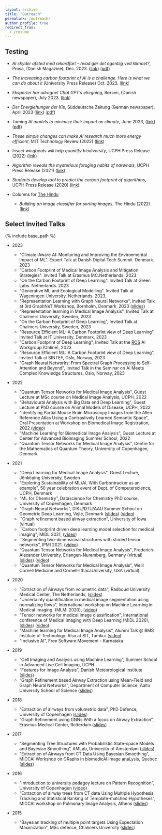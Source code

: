 ```yaml
---
layout: archive
title: "Outreach"
permalink: /outreach/
author_profile: true
redirect_from:
  - /resume
---
```

Testing 
---
* _AI skyder afsted med rekordfart – hvad gør det egentlig ved klimaet?_, Prosa, (Danish Magazine), Dec. 2023. ([link](https://prosabladet.dk/nyheder/nyhed/ai-skyder-afsted-med-rekordfart-hvad-goer-det-egentlig-ved-klimaet)) ([pdf](files/prosa2023.pdf))
* _The increasing carbon footprint of AI is a challenge. Here is what we can do about it_ (University Press Release) Oct. 2023. ([link](https://di.ku.dk/english/news/2023/what-can-we-do-about-the-increasing-carbon-footprint-of-ai/))
*  _Eksperter har udregnet Chat GPT’s elregning_, Børsen, (Danish newspaper), July 2023. ([link](https://borsen.dk/nyheder/baeredygtig/eksperter-ukendte-aftryk-kan-give-problemer-i-klimaafrapporteringen))
* _Der Energiehunger der KIs_, Süddeutsche Zeitung (German newspaper), April 2023 ([link](https://www.sueddeutsche.de/wissen/chat-gpt-energieverbrauch-ki-1.5780744?reduced=true)) ([pdf](files/KI_SZ-Archiv-20230404_122004.pdf))
* _Taming AI models to minimize their impact on climate_, June 2023, ([link](https://hellofuture.orange.com/en/taming-ai-models-to-minimize-their-impact-on-climate/)) ([pdf](files/taming-AI-hellofuture.pdf))
* _These simple changes can make AI research much more energy efficient_, MIT Technology Review (2022) ([link](https://www.technologyreview.com/2022/07/06/1055458/ai-research-emissions-energy-efficient/))
* _Insect wingbeats will help quantify biodiversity_, UCPH Press Release (2022) ([link](https://science.ku.dk/english/press/news/2022/insect-wingbeats-will-help-quantify-biodiversity/)) 
* _Algorithm reveals the mysterious foraging habits of narwhals_, UCPH Press Release (2021) ([link](https://di.ku.dk/english/news/2021/algorithm-reveals-the-mysterious-foraging-habits-of-narwhals/))
* _Students develop tool to predict the carbon footprint of algorithms_, UCPH Press Release (2020) ([link](https://news.ku.dk/all_news/2020/11/students-develop-tool-to-predict-the-carbon-footprint-of-algorithms/)) 

* Columns for [The Hindu](https://www.thehindu.com/profile/author/RaghavendraS/)
   * _Building an image classifier for sorting images_, The Hindu (2022) ([link](https://epaper.thehindu.com/Home/MShareImage?Pictureid=GL8A8EF7A.2)) 

Select Invited Talks 
---
{% include base_path %}
* 2023
   * "Climate-Aware AI: Monitoring and Improving the Environmental Impact of ML". Expert Talk at Danish Digital Tech Summit. Denmark. 2023
   * "Carbon Footprint of Medical Image Analysis and Mitigation Strategies". Invited Talk at Erasmus MC.Netherlands. 2023
   * "On the Carbon Footprint of Deep Learning". Invited Talk at Green Labs. Netherlands. 2023
   * "Generative ML and Ecological Modelling". Invited Talk at Wageningen University. Netherlands. 2023.
   * "Representation Learning with Graph Neural Networks", Invited Talk at 3rd GraphNeT Workshop, Bornholm, Denmark, 2023 ([slides](https://indico.nbi.ku.dk/event/1885/contributions/13962/attachments/4366/6899/raghav_representation_learning.pdf))
   * "Representation learning in Medical Image Analysis", Invited Talk at Chalmers University, Sweden, 2023
   * "On the Carbon Footprint of Deep Learning", Invited Talk at Chalmers University, Sweden, 2023
   * "Resource Efficient ML: A Carbon Footprint view of Deep Learning", Invited Talk at IT University, Denmark, 2023
   * "Carbon Footprint of Deep Learning", Invited Talk at the [ROS](https://discourse.ros.org/t/ros-2-ai-integration-working-group/26119/22?u=lmoreno) AI Workgroup (Online), 2023
   * "Resource Efficient ML: A Carbon Footprint view of Deep Learning", Invited Talk at SINTEF, Oslo, Norway, 2023
   * "Graph Neural Networks: From Spectral Graph Processing to Self-Attention and Beyond", Invited Talk in the Seminar on AI Meets Complex Knowledge Structures, Oslo, Norway, 2023
* 2022
   * "Quantum Tensor Networks for Medical Image Analysis", Guest Lecture at MSc course on Medical Image Analysis, UCPH, 2022
   * "Behavioural Analysis with Big Data and Deep Learning", Guest Lecture at PhD course on Animal Models of Disease, UCPH, 2022 
   * "Identifying Partial Mouse Brain Microscopy Images from the Allen Reference Atlas Using a Contrastively Learned Semantic Space", Oral Presentation at Workshop on Biomedical Image Registration, 2022 ([video](https://www.youtube.com/embed/rJ_wr-EyhPE))
   * "Machine Learning for Biomedical Image Analysis", Guest Lecture at Center for Advanced Bioimaging Summer School, 2022
   * "Quantum Tensor Networks for Medical Image Analysis", Centre for the Mathematics of Quantum Theory, University of Copenhagen, Denmark
* 2021
    * "Deep Learning for Medical Image Analysis", Guest Lecture,  Jönköping University, Sweden
    * "Exploring Sustainability of ML/AI, With Carbontracker as an example", 50 year celebration event of Dept. of Computerscience, UCPH, Denmark
    * "ML for Chemistry", Datascience for Chemistry PhD course, University of Copenhagen, Denmark
    * "Graph Neural Networks", DIKU/DTU/AAU Summer School on Geometric Deep Learning, Vejle, Denmark ([slides](files/gdl2021_raghav.pdf)) ([video](https://geometric-deep-learning.compute.dtu.dk/wp-content/uploads/2021/08/lecture_day3_Selvan.mp4))
    * ``Graph refinement based airway extraction", University of Iowa (virtual) 
    * ``Carbon footprint driven deep learning model selection for medical imaging", MIDL 2021, ([video](https://2021.midl.io/papers/c4))
    * ``Segmenting two-dimensional structures with strided tensor networks", IPMI 2021, ([video](http://ipmi2021.org/papers/135/))
    * "Quantum Tensor Networks for Medical Image Analysis", Frederich-Alexander University, Erlangen-Nuremberg, Germany (virtual) ([slides](files/FAU_20210526.pdf)) ([video](https://www.fau.tv/clip/id/33389))
    * "Quantum Tensor Networks for Medical Image Analysis", Weill Cornell Medicine and Cornell-IthacaUniversity, USA (virtual) 
* 2020
    * "Extraction of Airways from volumetric data", Radboud University Medical Center, The Netherlands, ([slides](files/radboud_mc_2020.pdf)) 
    * "Uncertainty quantification in medical image segmentation using normalizing flows", International workshop on Machine Learning in Medical Imaging, (MLMI 2020), ([video](https://www.youtube.com/watch?v=6mZsNRcwK-s&))
    * "Tensor networks for medical image classification", International conference of Medical Imaging with Deep Learning (MIDL 2020), ([slides](files/midl2020.pdf)) ([video](https://www.youtube.com/watch?v=CpBJVULSGiY&feature=share))
    * "Machine learning for Medical Image Analysis", Alumni Talk @ BMS Institute of Technology. Also at SIT, Tumkur ([video](https://www.youtube.com/watch?v=cNFveRTSRq4&))
    * "Inclusive AI", Free Software Movement - Karnataka	

* 2019
    * “Cell Imaging and Analysis using Machine Learning”, Summer School in Advanced Live Cell
Imaging, UCPH
    * “Features for Image Analysis”, Danish Meteorological Institute ([slides](files/dmi.pdf)) 
    * “Graph Refinement based Airway Extraction using Mean-Field and Graph Neural Networks”,
Department of Computer Science, Aalto University School of Science ([slides](files/aalto.pdf))

* 2018 
    * "Extraction of airways from volumetric data", PhD Defence, University of Copenhagen ([slides](files/phd.pdf))
    * “Graph Refinement using GNNs With a focus on Airway Extraction”, Erasmus Medical Center,
Rotterdam ([slides](files/rotterdam.pdf))
	
* 2017 
    * “Segmenting Tree Structures with Probabilistic State-space Models and Bayesian Smoothing”,
AMLab, University of Amsterdam ([slides](files/amsterdam.pdf))
    * "Extraction of Airways from CT Data Using Bayesian Smoothing", MICCAI Workshop on GRaphs in biomedicAl Image anaLysis, Quebec ([slides](files/grail.pdf))

* 2016
    * "Introduction to university pedagoy lecture on Pattern Recognition", University of Copenhagen ([video](https://www.youtube.com/watch?v=3RfOFVvhYGU))
    * "Extraction of airway trees from CT data Using Multiple Hypothesis Tracking and Statistical Ranking of Template-matched Hypotheses", MICCAI workshop on Pulmonary Image Analysis, Athens ([slides](files/pia.pdf))

* 2015
    * "Bayesian tracking of multiple point targets Using Expectation Maximization", MSc defence, Chalmers University ([slides](files/msc.pdf))
